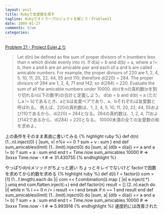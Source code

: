 ```yaml
---
layout: post
title: Rubyで友愛数を探す
tagline: Rubyでオイラープロジェクトを解こう！Problem21
date: 2009-01-27
comments: true
categories:
---
```



[Problem 21 - Project Eulerより](http://projecteuler.net/index.php?section=problems&id=21)
> 
> Let d(n) be defined as the sum of proper divisors of n (numbers less than n which divide evenly into n).
> If d(a) = b and d(b) = a, where a != b, then a and b are an amicable pair and each of a and b are called amicable numbers.
> For example, the proper divisors of 220 are 1, 2, 4, 5, 10, 11, 20, 22, 44, 55 and 110; therefore d(220) = 284. The proper divisors of 284 are 1, 2, 4, 71 and 142; so d(284) = 220.
> Evaluate the sum of all the amicable numbers under 10000.
> d(n)をnの真約数(nを割り切れるn以下の数字)の合計と定義しよう。
> d(a) = b and d(b) = a (ただしa != b)であるとき、aとbは友愛ペアであり、a、bそれぞれは友愛数と呼ばれる。
> 例えば、220の真約数は、1, 2, 4, 5, 10, 11, 20, 22, 44, 55および110であるから、d(220) = 284となる。284の真約数は、1, 2, 4, 71および142であるから、d(284) = 220となる。
> 10000未満の全ての友愛数の和を求めよ。


上の条件をそのまま素直に書いてみる
{% highlight ruby %}
 def d(n)
   (1...n).inject(0) { |sum, v| n%v == 0 ? sum + v : sum }
 end
 def sum_amicables(limit)
   (1...limit).inject(0) do |sum, a|
     (d(b = d(a)) == a and a != b) ? sum + a : sum
   end
 end
 t = Time.now
 sum_amicables 10000 # => 3xxxx
 Time.now - t # => 31.430755
{% endhighlight %}

やっぱりd(n)メソッドがちょっと遅い
ちょっとキレイでないけど
factorで因数を求めてから約数を求める
{% highlight ruby %}
 def d(i)
   f = factor(i)
   com = [1]
   (1...f.length).each do |i|
     com << f.combination(i).map { |e| e.inject(:*) }.uniq
   end
   com.flatten.inject(:+)
 end
 def factor(n)
   result = []
   (2..n).each do |i|
     while n % i == 0
       n /= i
       result << i
     end
     break if n == 1
   end
   result
 end
 def sum_amicables(limit)
   (1...limit).inject(0) do |sum, a|
     (d(b = d(a)) == a and a != b) ? sum + a : sum
   end
 end
 t = Time.now
 sum_amicables 10000 # => 3xxxx
 Time.now - t # => 5.993918
{% endhighlight %}
速度的には改善された
